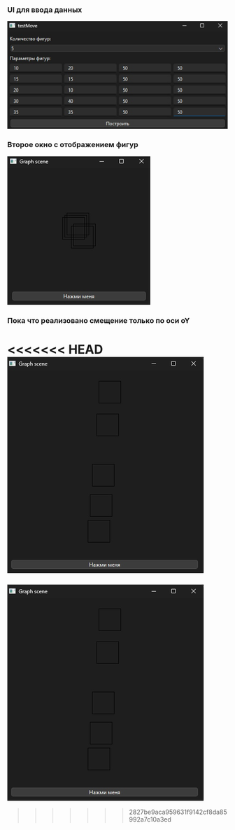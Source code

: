 ### UI для ввода данных

![screeshot1](img/screen2.jpg)

### Второе окно с отображением фигур

![screeshot1](img/screen3.jpg)

### Пока что реализовано смещение только по оси oY

<<<<<<< HEAD
![screeshot1](img/srceen4.jpg)
=======
![screeshot1](img/srceen4.jpg)
>>>>>>> 2827be9aca959631f9142cf8da85992a7c10a3ed
